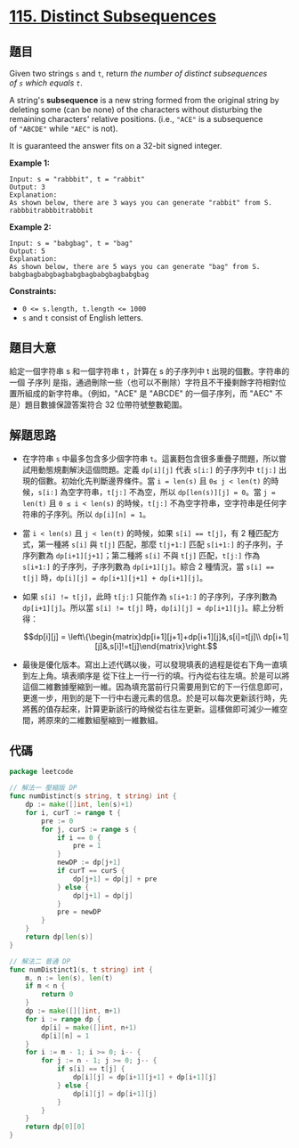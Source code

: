# [115. Distinct Subsequences](https://leetcode.com/problems/distinct-subsequences/)


## 題目

Given two strings `s` and `t`, return *the number of distinct subsequences of `s` which equals `t`*.

A string's **subsequence** is a new string formed from the original string by deleting some (can be none) of the characters without disturbing the remaining characters' relative positions. (i.e., `"ACE"` is a subsequence of `"ABCDE"` while `"AEC"` is not).

It is guaranteed the answer fits on a 32-bit signed integer.

**Example 1:**

```
Input: s = "rabbbit", t = "rabbit"
Output: 3
Explanation:
As shown below, there are 3 ways you can generate "rabbit" from S.
rabbbitrabbbitrabbbit
```

**Example 2:**

```
Input: s = "babgbag", t = "bag"
Output: 5
Explanation:
As shown below, there are 5 ways you can generate "bag" from S.
babgbagbabgbagbabgbagbabgbagbabgbag
```

**Constraints:**

- `0 <= s.length, t.length <= 1000`
- `s` and `t` consist of English letters.

## 題目大意

給定一個字符串 s 和一個字符串 t ，計算在 s 的子序列中 t 出現的個數。字符串的一個 子序列 是指，通過刪除一些（也可以不刪除）字符且不干擾剩餘字符相對位置所組成的新字符串。（例如，"ACE" 是 "ABCDE" 的一個子序列，而 "AEC" 不是）題目數據保證答案符合 32 位帶符號整數範圍。

## 解題思路

- 在字符串 `s` 中最多包含多少個字符串 `t`。這裏麪包含很多重疊子問題，所以嘗試用動態規劃解決這個問題。定義 `dp[i][j]` 代表 `s[i:]` 的子序列中 `t[j:]` 出現的個數。初始化先判斷邊界條件。當 `i = len(s)` 且 `0≤ j < len(t)` 的時候，`s[i:]` 為空字符串，`t[j:]` 不為空，所以 `dp[len(s)][j] = 0`。當 `j = len(t)` 且 `0 ≤ i < len(s)` 的時候，`t[j:]` 不為空字符串，空字符串是任何字符串的子序列。所以 `dp[i][n] = 1`。
- 當 `i < len(s)` 且 `j < len(t)` 的時候，如果 `s[i] == t[j]`，有 2 種匹配方式，第一種將 `s[i]` 與 `t[j]` 匹配，那麼 `t[j+1:]` 匹配 `s[i+1:]` 的子序列，子序列數為 `dp[i+1][j+1]`；第二種將 `s[i]` 不與 `t[j]` 匹配，`t[j:]` 作為 `s[i+1:]` 的子序列，子序列數為 `dp[i+1][j]`。綜合 2 種情況，當 `s[i] == t[j]` 時，`dp[i][j] = dp[i+1][j+1] + dp[i+1][j]`。
- 如果 `s[i] != t[j]`，此時 `t[j:]` 只能作為 `s[i+1:]` 的子序列，子序列數為 `dp[i+1][j]`。所以當 `s[i] != t[j]` 時，`dp[i][j] = dp[i+1][j]`。綜上分析得：

	$$dp[i][j] = \left\{\begin{matrix}dp[i+1][j+1]+dp[i+1][j]&,s[i]=t[j]\\ dp[i+1][j]&,s[i]!=t[j]\end{matrix}\right.$$

- 最後是優化版本。寫出上述代碼以後，可以發現填表的過程是從右下角一直填到左上角。填表順序是 從下往上一行一行的填。行內從右往左填。於是可以將這個二維數據壓縮到一維。因為填充當前行只需要用到它的下一行信息即可，更進一步，用到的是下一行中右邊元素的信息。於是可以每次更新該行時，先將舊的值存起來，計算更新該行的時候從右往左更新。這樣做即可減少一維空間，將原來的二維數組壓縮到一維數組。

## 代碼

```go
package leetcode

// 解法一 壓縮版 DP
func numDistinct(s string, t string) int {
	dp := make([]int, len(s)+1)
	for i, curT := range t {
		pre := 0
		for j, curS := range s {
			if i == 0 {
				pre = 1
			}
			newDP := dp[j+1]
			if curT == curS {
				dp[j+1] = dp[j] + pre
			} else {
				dp[j+1] = dp[j]
			}
			pre = newDP
		}
	}
	return dp[len(s)]
}

// 解法二 普通 DP
func numDistinct1(s, t string) int {
	m, n := len(s), len(t)
	if m < n {
		return 0
	}
	dp := make([][]int, m+1)
	for i := range dp {
		dp[i] = make([]int, n+1)
		dp[i][n] = 1
	}
	for i := m - 1; i >= 0; i-- {
		for j := n - 1; j >= 0; j-- {
			if s[i] == t[j] {
				dp[i][j] = dp[i+1][j+1] + dp[i+1][j]
			} else {
				dp[i][j] = dp[i+1][j]
			}
		}
	}
	return dp[0][0]
}
```